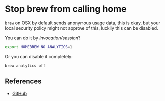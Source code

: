 # Stop brew from calling home

`brew` on OSX by default sends anonymous usage data, this is okay, but your local security policy might not approve of this, luckily this can be disabled.

You can do it by _invocation/session_?

```bash
export HOMEBREW_NO_ANALYTICS=1
```

Or you can disable it completely:

```bash
brew analytics off
```

## References

- [GitHub](https://github.com/Homebrew/brew/blob/master/docs/Analytics.md)
